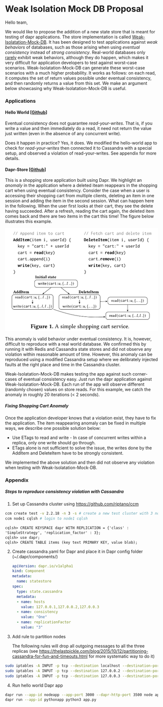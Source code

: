 # Weak Isolation Mock DB Proposal

Hello team,

We would like to propose the addition of a new state store that is meant for testing of dapr applications. The store implementation is called [Weak-Isolatation-Mock-DB](https://github.com/microsoft/weak-isolation-mock-db). It has been designed to test applications against _weak behaviors_ of databases, such as those arising when using _eventual consistency_ instead of _strong consistency_. Real-world databases only [rarely](http://www.news.cs.nyu.edu/~jinyang/ds-reading/facebookmeasure.pdf) exhibit weak behaviors, although they do happen, which makes it very difficult for application developers to test against worst-case scenarios. Weak-Isolatation-Mock-DB can generate these worst-case scenarios with a much higher probability. It works as follows: on each read, it computes the set of return values possible under eventual consistency, and then randomly returns a value from this set. We make an argument below showcasing why Weak-Isolatation-Mock-DB is useful. 

### Applications

#### Hello World [[Github](https://github.com/dapr/quickstarts/tree/master/hello-world)]

Eventual consistency does not guarantee _read-your-writes_. That is, if you write a value and then immediately do a read, it need not return the value just written (even in the absence of any concurrent write).

Does it happen in practice? Yes, it does. We modified the hello-world app to check for _read-your-writes_ then connected it to Cassandra with a special setup, and observed a violation of read-your-writes. See appendix for more details. 

#### Dapr-Store [[Github](https://github.com/benc-uk/dapr-store)]

This is a shopping store application built using Dapr. We highlight an _anomaly_ in the application where a deleted iteam reappears in the shopping cart when using eventual consistency. Consider the case when a user is accessing their shopping cart from multiple clients, deleting an item in one session and adding the item in the second session. What can happen here in the following. When the user first looks at their cart, they see the delete having succeeded. After a refresh, reading the cart again, the deleted item comes back and there are two items in the cart this time! The figure below illustrates this example. 

![Shopping Cart Example](shopping_cart_example.png)

This anomaly is valid behavior under eventual consistency. It is, however, difficult to reproduce with a real world database. We confirmed this by running it with Redis and Cassandra state stores and did not observe any violation within reasonable amount of time. However, this anomaly can be reproduced using a modified Cassandra setup where we delibrately injected faults at the right place and time in the Cassandra cluster. 

Weak-Isolatation-Mock-DB makes testing the app against such corner-cases of eventual consistency easy. Just run the dapr application against Weak-Isolatation-Mock-DB. Each run of the app will observe different (randomly chosen) values on store reads. For this example, we catch the anomaly in roughly 20 iterations (< 2 seconds). 

##### Fixing Shopping Cart Anomaly

Once the application developer knows that a violation exist, they have to fix the application. The item reappearing anomaly can be fixed in multiple ways, we describe one possible solution below:

* Use ETags to read and write - In case of concurrent writes within a replica, only one write should go through.
* ETags alone is not sufficient to solve the issue, the writes done by the AddItem and DeleteItem have to be strongly consistent. 

We implemented the above solution and then did not observe any violation when testing with Weak-Isolatation-Mock-DB.

### Appendix 

##### Steps to reproduce consistency violation with Cassandra 

1. Set up Cassandra cluster using https://github.com/riptano/ccm

```bash
ccm create test -v 2.2.18 -n 3 -s # create a new test cluster with 3 nodes
ccm node1 cqlsh # login to node1 cqlsh
```

```cassandra
cqlsh> CREATE KEYSPACE dapr WITH REPLICATION = {'class' : 'SimpleStrategy', 'replication_factor' : 3};
cqlsh> use dapr;
cqlsh> CREATE TABLE items (key text PRIMARY KEY, value blob);
```

2. Create cassandra.yaml for Dapr and place it in Dapr config folder (~/.dapr/components/)

   ```yaml
   apiVersion: dapr.io/v1alpha1
   kind: Component
   metadata:
     name: statestore
   spec:
     type: state.cassandra
     metadata:
     - name: hosts
       value: 127.0.0.1,127.0.0.2,127.0.0.3
     - name: consistency
       value: "One"
     - name: replicationFactor
       value: "3"
   ```

   

3. Add rule to partition nodes

   The following rules will drop all outgoing messages to all the three replicas (see https://thelastpickle.com/blog/2015/10/12/partitioning-cassandra-for-fun-and-timeouts.html for more systematic way to do it)

```bash
sudo iptables -A INPUT -p tcp --destination localhost --destination-port 7000 -j DROP
sudo iptables -A INPUT -p tcp --destination 127.0.0.2 --destination-port 7000 -j DROP
sudo iptables -A INPUT -p tcp --destination 127.0.0.3 --destination-port 7000 -j DROP
```

4. Run hello world Dapr app

```bash
dapr run --app-id nodeapp --app-port 3000 --dapr-http-port 3500 node app.js
dapr run --app-id pythonapp python3 app.py
```


